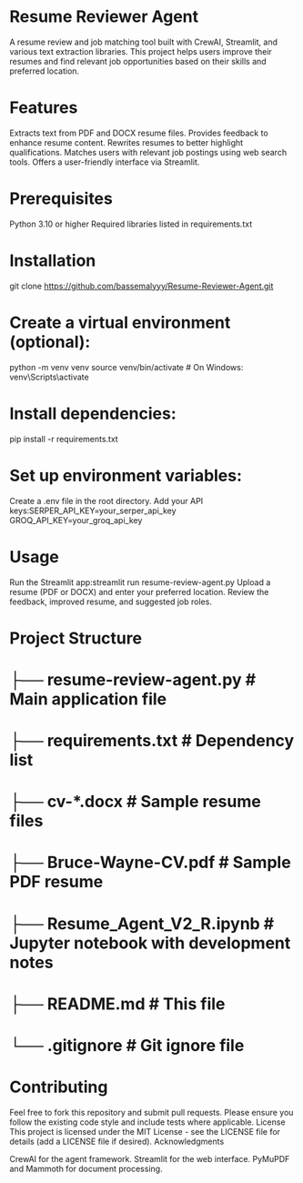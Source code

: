 # Resume Reviewer Agent

A resume review and job matching tool built with CrewAI, Streamlit, and various text extraction libraries. This project helps users improve their resumes and find relevant job opportunities based on their skills and preferred location.

# Features

Extracts text from PDF and DOCX resume files.
Provides feedback to enhance resume content.
Rewrites resumes to better highlight qualifications.
Matches users with relevant job postings using web search tools.
Offers a user-friendly interface via Streamlit.

# Prerequisites

Python 3.10 or higher
Required libraries listed in requirements.txt

# Installation

git clone https://github.com/bassemalyyy/Resume-Reviewer-Agent.git


# Create a virtual environment (optional):

python -m venv venv
source venv/bin/activate  # On Windows: venv\Scripts\activate


# Install dependencies:

pip install -r requirements.txt


# Set up environment variables:

Create a .env file in the root directory.
Add your API keys:SERPER_API_KEY=your_serper_api_key
GROQ_API_KEY=your_groq_api_key


# Usage

Run the Streamlit app:streamlit run resume-review-agent.py
Upload a resume (PDF or DOCX) and enter your preferred location.
Review the feedback, improved resume, and suggested job roles.

# Project Structure
# ├── resume-review-agent.py    # Main application file
# ├── requirements.txt         # Dependency list
# ├── cv-*.docx               # Sample resume files
# ├── Bruce-Wayne-CV.pdf      # Sample PDF resume
# ├── Resume_Agent_V2_R.ipynb # Jupyter notebook with development notes
# ├── README.md               # This file
# └── .gitignore              # Git ignore file

# Contributing
Feel free to fork this repository and submit pull requests. Please ensure you follow the existing code style and include tests where applicable.
License
This project is licensed under the MIT License - see the LICENSE file for details (add a LICENSE file if desired).
Acknowledgments

CrewAI for the agent framework.
Streamlit for the web interface.
PyMuPDF and Mammoth for document processing.
